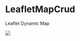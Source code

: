 # LeafletMapCrud
 Leaflet Dynamic Map

![](https://github.com/emreveziroglu/LeafletMapCrud/blob/main/Animation.gif)
